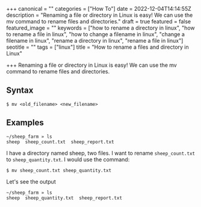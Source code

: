 +++
canonical = ""
categories = ["How To"]
date = 2022-12-04T14:14:55Z
description = "Renaming a file or directory in Linux is easy! We can use the mv command to rename files and directories."
draft = true
featured = false
featured_image = ""
keywords = ["how to rename a directory in linux", "how to rename a file in linux", "how to change a filename in linux", "change a filename in linux", "rename a directory in linux", "rename a file in linux"]
seotitle = ""
tags = ["linux"]
title = "How to rename a files and directory in Linux"

+++
Renaming a file or directory in Linux is easy! We can use the mv command to rename files and directories.

## Syntax

    $ mv <old_filename> <new_filename>

## Examples

    ~/sheep_farm » ls
    sheep  sheep_count.txt  sheep_report.txt

I have a directory named sheep, two files.
I want to rename `sheep_count.txt` to `sheep_quantity.txt`.
I would use the command:
```shell
$ mv sheep_count.txt sheep_quantity.txt
```
Let's see the output
```shell
~/sheep_farm » ls
sheep  sheep_quantity.txt  sheep_report.txt
```

